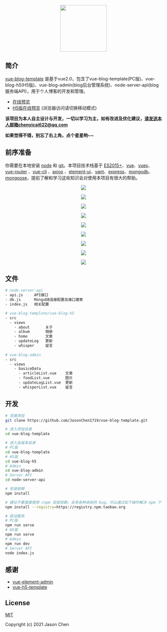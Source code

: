 <p align="center">
  <img height="150" src="http://resource.cycblog.cn/image/vue-blog-logo.png">
</p>

## 简介

[vue-blog-template](https://github.com/JasonChen1719/vue-blog-template) 是基于vue2.0，包含了vue-blog-template(PC版)、vue-blog-h5(H5版)、vue-blog-admin(blog后台管理系统)、node-server-api(blog服务端API)，用于个人博客的开发和管理。

- [在线预览](http://cycblog.cn) 
- [H5版在线预览](http://m.cycblog.cn) (浏览器访问请切换移动模式)

**该项目为本人自主设计与开发，一切以学习为主，如有改进及优化建议，请发送本人邮箱chenyicai622@qq.com**

**如果觉得不错，别忘了右上角，点个星星哟~~**

## 前序准备

你需要在本地安装 [node](http://nodejs.org/) 和 [git](https://git-scm.com/)。本项目技术栈基于 [ES2015+](http://es6.ruanyifeng.com/)、[vue](https://cn.vuejs.org/index.html)、[vuex](https://vuex.vuejs.org/zh-cn/)、[vue-router](https://router.vuejs.org/zh-cn/) 、[vue-cli](https://github.com/vuejs/vue-cli) 、[axios](https://github.com/axios/axios) 、[element-ui](https://github.com/ElemeFE/element)、[vant](https://vant-contrib.gitee.io/vant/#/zh-CN/)、[express](https://expressjs.com/)、[mongodb](https://www.mongodb.com/3)、[mongoose](https://mongoosejs.com/)，提前了解和学习这些知识会对使用本项目有很大的帮助。

<p align="center">
  <img src="http://resource.cycblog.cn/image/cyc-blog1.png">
</p>

<p align="center">
  <img src="http://resource.cycblog.cn/image/cyc-blog2.png">
</p>

<p align="center">
  <img src="http://resource.cycblog.cn/image/cyc-blog3.png">
</p>

<p align="center">
  <img src="http://resource.cycblog.cn/image/cyc-h5-blog1.png">
</p>

<p align="center">
  <img src="http://resource.cycblog.cn/image/cyc-h5-blog2.png">
</p>

<p align="center">
  <img  src="http://resource.cycblog.cn/image/cyc-h5-blog3.png">
</p>

<p align="center">
  <img src="http://resource.cycblog.cn/image/cyc-admin-blog1.png">
</p>

<p align="center">
  <img src="http://resource.cycblog.cn/image/cyc-admin-blog2.png">
</p>

<p align="center">
  <img src="http://resource.cycblog.cn/image/cyc-admin-blog3.png">
</p>



## 文件

```bash
# node-server-api
- api.js     API接口
- db.js      MongoDB连接配置及接口建表
- index.js   相关配置

# vue-blog-template/vue-blog-h5
- src
  - views
    - about       关于
    - album       相册
    - home        文章
    - updateLog   更新
    - whisper     留言
    
# vue-blog-admin
- src
  - views
    - basiceData
      - articleList.vue    文章
      - foodList.vue       图片
      - updateLogList.vue  更新
      - whisperList.vue    留言
```

## 开发

```bash
# 克隆项目
git clone https://github.com/JasonChen1719/vue-blog-template.git

# 进入项目目录
cd vue-blog-template

# 进入各版本目录
# PC版
cd vue-blog-template
# H5版
cd vue-blog-h5
# Admin
cd vue-blog-admin
# Server API
cd node-server-api

# 安装依赖
npm install

# 建议不要直接使用 cnpm 安装依赖，会有各种诡异的 bug。可以通过如下操作解决 npm 下载速度慢的问题
npm install --registry=https://registry.npm.taobao.org

# 启动服务
# PC版 
npm run serve
# H5版
npm run serve
# Admin
npm run dev
# Server API
node index.js
```

## 感谢

- [vue-element-admin](https://github.com/PanJiaChen/vue-element-admin)
- [vue-h5-template](https://github.com/sunniejs/vue-h5-template)

## License

[MIT](https://github.com/JasonChen1719/vue-blog-template/blob/main/LICENSE)

Copyright (c) 2021 Jason Chen